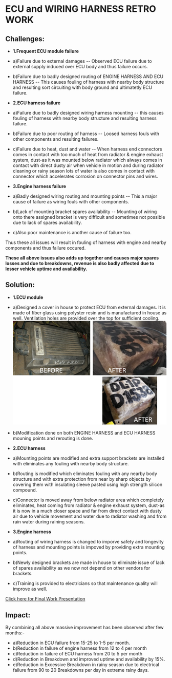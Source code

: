 # ECU and WIRING HARNESS RETRO WORK

## Challenges:
* **1.Frequent ECU module failure** 
 * a)Failure due to external damages -- Observed ECU failure due to external supply induced over ECU body and thus failure occurs.
 * b)Failure due to badly designed routing of ENGINE HARNESS AND ECU HARNESS -- This causes fouling of harness with nearby body structure and resulting sort circuiting with body ground and ultimatetly ECU failure.

* **2.ECU harness failure** 
 * a)Failure due to badly designed wiring harness mounting -- this causes fouling of harness with nearby body structure and resulting harness failure.
 * b)Failure due to poor routing of harness -- Loosed harness fouls with other components and resulting failures.
 * c)Failure due to heat, dust and water -- When harness end connectors comes in contact with too much of heat from radiator & engine exhaust system, dust-as it was mounted below radiator which always comes in contact with direct dusty air when vehicle in motion and during radiator cleaning or rainy season lots of water is also comes in contact with connector which accelerates corrosion on connector pins and wires. 

* **3.Engine harness failure** 
 * a)Badly designed wiring routing and mounting points -- This a major cause of failure as wiring fouls with other components.
 * b)Lack of mounting bracket spares availability -- Mounting of wiring onto there assigned bracket is very difficult and sometimes not possible due to lack of spares availability. 
 * c)Also poor maintenance is another cause of failure too. 

  Thus these all issues will result in fouling of harness with engine and nearby components and thus failure occured.

**These all above issues also adds up together and causes major spares losses and due to breakdowns, revenue is also badly affected due to lesser vehicle uptime and availability.**

## Solution:
* **1.ECU module**

 * a)Designed a cover in house to protect ECU from external damages. It is made of fiber glass using polyster resin and is manufactured in house as well. Ventilation holes are provided over the top for sufficient cooling.
 ![ECU COVER](https://github.com/deepanshu520911/ECU-RETRO-WORK/blob/main/ECU%20COVER.png?raw=true)
 * b)Modification done on both ENGINE HARNESS and ECU HARNESS mouning points and rerouting is done.

*  **2.ECU harness** 
  * a)Mounting points are modified and extra support brackets are installed with eliminates any fouling with nearby body structure.
  * b)Routing is modified which eliminates fouling with any nearby body structure and with extra protection from near by sharp objects by covering them with insulating sleeve pasted using high strength silicon compound.
  * c)Connector is moved away from below radiator area which completely eliminates, heat coming from radiator & engine exhaust system, dust-as it is now in a much closer space and far from direct contact with dusty air due to vehicle movement and water due to radiator washing and from rain water during raining seasons.

*  **3.Engine harness** 
  * a)Routing of wiring harness is changed to imporve safety and longevity of harness and mounting points is impoved by providing extra mounting points.
  * b)Newly designed brackets are made in house to eliminate issue of lack of spares availability as we now not depend on other vendors for brackets.
  * c)Training is provided to electricians so that maintenance quality will improve as well.
  
  [Click here for Final Work Presentation](https://github.com/deepanshu520911/ECU-RETRO-WORK/blob/main/ECU%20%26%20Wiring%20rerouting%20retro.pptx)

## Impact:
By combining all above massive improvement has been observed after few months:-

  * a)Reduction in ECU failure from 15-25 to 1-5 per month.
  * b)Reduction in failure of engine harness from 12 to 4 per month
  * c)Reduction in failure of ECU harness from 20 to 5 per month
  * d)Reduction in Breakdown and improved uptime and availability by 15%.
  * e)Reduction in Excessive Breakdown in rainy season due to electrical failure from 90 to 20 Breakdowns per day in extreme rainy days.
